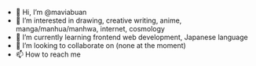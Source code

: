 - 👋 Hi, I’m @maviabuan
- 👀 I’m interested in drawing, creative writing, anime, manga/manhua/manhwa, internet, cosmology
- 🌱 I’m currently learning frontend web development, Japanese language
- 💞️ I’m looking to collaborate on (none at the moment)
- 📫 How to reach me

<!---
rialune/rialune is a ✨ special ✨ repository because its `README.md` (this file) appears on your GitHub profile.
You can click the Preview link to take a look at your changes.
--->
